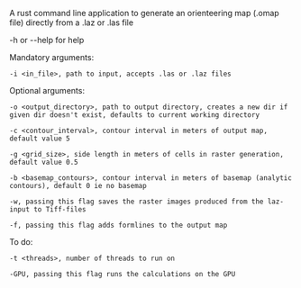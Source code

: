 A rust command line application to generate an orienteering map (.omap file) directly from a .laz or .las file

-h or --help for help

Mandatory arguments:

    -i <in_file>, path to input, accepts .las or .laz files

Optional arguments:

    -o <output_directory>, path to output directory, creates a new dir if given dir doesn't exist, defaults to current working directory

    -c <contour_interval>, contour interval in meters of output map, default value 5

    -g <grid_size>, side length in meters of cells in raster generation, default value 0.5

    -b <basemap_contours>, contour interval in meters of basemap (analytic contours), default 0 ie no basemap

    -w, passing this flag saves the raster images produced from the laz-input to Tiff-files
    
    -f, passing this flag adds formlines to the output map


To do:

    -t <threads>, number of threads to run on

    -GPU, passing this flag runs the calculations on the GPU